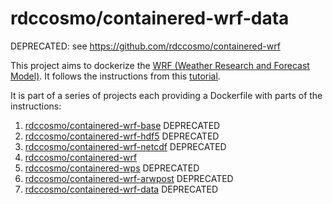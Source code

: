 # rdccosmo/containered-wrf-data
DEPRECATED: see https://github.com/rdccosmo/containered-wrf

This project aims to dockerize the [WRF (Weather Research and Forecast Model)](http://www.wrf-model.org/index.php).
It follows the instructions from this [tutorial](http://www2.mmm.ucar.edu/wrf/OnLineTutorial/compilation_tutorial.php).

It is part of a series of projects each providing a Dockerfile with parts of the instructions:

1. [rdccosmo/containered-wrf-base](https://github.com/rdccosmo/containered-wrf-base) DEPRECATED
2. [rdccosmo/containered-wrf-hdf5](https://github.com/rdccosmo/containered-wrf-hdf5) DEPRECATED
3. [rdccosmo/containered-wrf-netcdf](https://github.com/rdccosmo/containered-wrf-netcdf) DEPRECATED
4. [rdccosmo/containered-wrf](https://github.com/rdccosmo/containered-wrf)
5. [rdccosmo/containered-wps](https://github.com/rdccosmo/containered-wps) DEPRECATED
6. [rdccosmo/containered-wrf-arwpost](https://github.com/rdccosmo/containered-wrf-arwpost) DEPRECATED
7. [rdccosmo/containered-wrf-data](https://github.com/rdccosmo/containered-wrf-data) DEPRECATED
